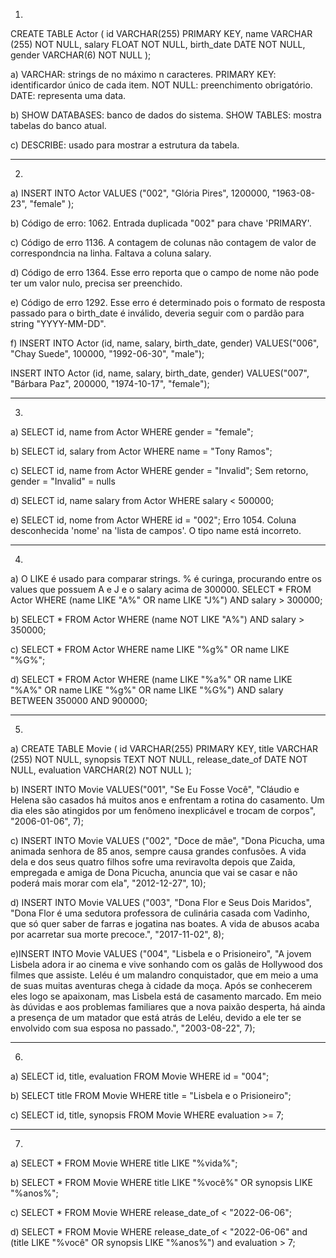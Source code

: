 1.
CREATE TABLE Actor (
    id VARCHAR(255) PRIMARY KEY,
    name VARCHAR (255) NOT NULL,
    salary FLOAT NOT NULL,
    birth_date DATE NOT NULL,
    gender VARCHAR(6) NOT NULL
);

a) 
VARCHAR: strings de no máximo n caracteres.
PRIMARY KEY: identificardor único de cada item.
NOT NULL: preenchimento obrigatório.
DATE: representa uma data.

b)
SHOW DATABASES: banco de dados do sistema.
SHOW TABLES: mostra tabelas do banco atual.

c)
DESCRIBE: usado para mostrar a estrutura da tabela.

-----------------------------------------------------------------------------------------------------------------------------------------------------------

2.
a) INSERT INTO Actor VALUES ("002", "Glória Pires", 1200000, "1963-08-23", "female" );

b) Código de erro: 1062. Entrada duplicada "002" para chave 'PRIMARY'.

c) Código de erro 1136. A contagem de colunas não contagem de valor de correspondncia na linha. Faltava a coluna salary.

d) Código de erro 1364. Esse erro reporta que o campo de nome não pode ter um valor nulo, precisa ser preenchido.

e) Código de erro 1292.  Esse erro é determinado pois o formato de resposta passado para o birth_date é inválido, deveria seguir com o pardão para string "YYYY-MM-DD".

f)
INSERT INTO Actor (id, name, salary, birth_date, gender)
VALUES("006", "Chay Suede", 100000, "1992-06-30", "male");

INSERT INTO Actor (id, name, salary, birth_date, gender)
VALUES("007", "Bárbara Paz", 200000, "1974-10-17", "female");

-----------------------------------------------------------------------------------------------------------------------------------------------------------

3.
a) SELECT id, name from Actor WHERE gender = "female";

b) SELECT id, salary from Actor WHERE name = "Tony Ramos";

c) SELECT id, name from Actor WHERE gender = "Invalid";
Sem retorno, gender = "Invalid" = nulls

d) SELECT id, name salary from Actor WHERE salary < 500000;

e) SELECT id, nome from Actor WHERE id = "002";
Erro 1054. Coluna desconhecida 'nome' na 'lista de campos'. O tipo name está incorreto.

-----------------------------------------------------------------------------------------------------------------------------------------------------------

4.
a) O LIKE é usado para comparar strings. % é curinga, procurando entre os values que possuem A e J e o salary acima de 300000.
SELECT * FROM Actor WHERE (name LIKE "A%" OR name LIKE "J%") AND salary > 300000;

b) SELECT * FROM Actor WHERE (name NOT LIKE "A%") AND salary > 350000;

c) SELECT * FROM Actor WHERE name LIKE "%g%" OR name LIKE "%G%";

d) SELECT * FROM Actor WHERE (name LIKE "%a%" OR name LIKE "%A%" OR name LIKE "%g%" OR name LIKE "%G%") AND salary BETWEEN 350000 AND 900000;

-----------------------------------------------------------------------------------------------------------------------------------------------------------

5.
a) 
CREATE TABLE Movie (
    id VARCHAR(255) PRIMARY KEY,
    title VARCHAR (255) NOT NULL,
    synopsis TEXT NOT NULL,
    release_date_of DATE NOT NULL,
    evaluation VARCHAR(2) NOT NULL
);

b) INSERT INTO Movie VALUES("001", "Se Eu Fosse Você", "Cláudio e Helena são casados há muitos anos e enfrentam a rotina do casamento. Um dia eles são atingidos por um fenômeno inexplicável e trocam de corpos", "2006-01-06", 7);

c) INSERT INTO Movie VALUES ("002", "Doce de mãe", "Dona Picucha, uma animada senhora de 85 anos, sempre causa grandes confusões. A vida dela e dos seus quatro filhos sofre uma reviravolta depois que Zaida, empregada e amiga de Dona Picucha, anuncia que vai se casar e não poderá mais morar com ela", "2012-12-27", 10);

d) INSERT INTO Movie VALUES ("003", "Dona Flor e Seus Dois Maridos", "Dona Flor é uma sedutora professora de culinária casada com Vadinho, que só quer saber de farras e jogatina nas boates. A vida de abusos acaba por acarretar sua morte precoce.", "2017-11-02", 8);

e)INSERT INTO Movie VALUES ("004", "Lisbela e o Prisioneiro", "A jovem Lisbela adora ir ao cinema e vive sonhando com os galãs de Hollywood dos filmes que assiste. Leléu é um malandro conquistador, que em meio a uma de suas muitas aventuras chega à cidade da moça. Após se conhecerem eles logo se apaixonam, mas Lisbela está de casamento marcado. Em meio às dúvidas e aos problemas familiares que a nova paixão desperta, há ainda a presença de um matador que está atrás de Leléu, devido a ele ter se envolvido com sua esposa no passado.", "2003-08-22", 7);

-----------------------------------------------------------------------------------------------------------------------------------------------------------

6.
a) SELECT id, title, evaluation FROM Movie WHERE id = "004";

b) SELECT title FROM Movie WHERE title = "Lisbela e o Prisioneiro";

c) SELECT id, title, synopsis FROM Movie WHERE evaluation >= 7;


-----------------------------------------------------------------------------------------------------------------------------------------------------------
 
7.
a) SELECT * FROM Movie WHERE title LIKE "%vida%";

b) SELECT * FROM Movie WHERE title LIKE "%você%" OR synopsis LIKE "%anos%";

c) SELECT * FROM Movie WHERE release_date_of < "2022-06-06";

d) SELECT * FROM Movie WHERE release_date_of < "2022-06-06" and (title LIKE "%você" OR synopsis LIKE "%anos%") and evaluation > 7;

